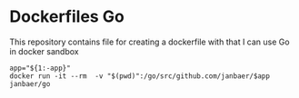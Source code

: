 # Dockerfiles Go

This repository contains file for creating a dockerfile
with that I can use Go in docker sandbox

```
app="${1:-app}"
docker run -it --rm  -v "$(pwd)":/go/src/github.com/janbaer/$app janbaer/go
```
